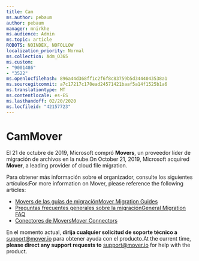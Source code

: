 ```yaml
---
title: Cam
ms.author: pebaum
author: pebaum
manager: mnirkhe
ms.audience: Admin
ms.topic: article
ROBOTS: NOINDEX, NOFOLLOW
localization_priority: Normal
ms.collection: Adm_O365
ms.custom:
- "9001486"
- "3522"
ms.openlocfilehash: 896a44d368ff1c2f6f8c83759b5d3444043538a1
ms.sourcegitcommit: a7c17217c170ead24571421baaf5a14f1525b1a6
ms.translationtype: MT
ms.contentlocale: es-ES
ms.lasthandoff: 02/20/2020
ms.locfileid: "42157723"
---
```

# <a name="mover"></a><span data-ttu-id="ad07a-102">Cam</span><span class="sxs-lookup"><span data-stu-id="ad07a-102">Mover</span></span>

<span data-ttu-id="ad07a-103">El 21 de octubre de 2019, Microsoft compró **Movers**, un proveedor líder de migración de archivos en la nube.</span><span class="sxs-lookup"><span data-stu-id="ad07a-103">On October 21, 2019, Microsoft acquired **Mover**, a leading provider of cloud file migration.</span></span>

<span data-ttu-id="ad07a-104">Para obtener más información sobre el organizador, consulte los siguientes artículos:</span><span class="sxs-lookup"><span data-stu-id="ad07a-104">For more information on Mover, please reference the following articles:</span></span>

- [<span data-ttu-id="ad07a-105">Movers de las guías de migración</span><span class="sxs-lookup"><span data-stu-id="ad07a-105">Mover Migration Guides</span></span>](https://mover.io/guides/)
- [<span data-ttu-id="ad07a-106">Preguntas frecuentes generales sobre la migración</span><span class="sxs-lookup"><span data-stu-id="ad07a-106">General Migration FAQ</span></span>](https://mover.io/guides/general/)
- [<span data-ttu-id="ad07a-107">Conectores de Movers</span><span class="sxs-lookup"><span data-stu-id="ad07a-107">Mover Connectors</span></span>](https://mover.io/connectors/)

<span data-ttu-id="ad07a-108">En el momento actual, **dirija cualquier solicitud de soporte técnico a** [support@mover.io](mailto:support@mover.io) para obtener ayuda con el producto.</span><span class="sxs-lookup"><span data-stu-id="ad07a-108">At the current time, **please direct any support requests to** [support@mover.io](mailto:support@mover.io) for help with the product.</span></span> 

 